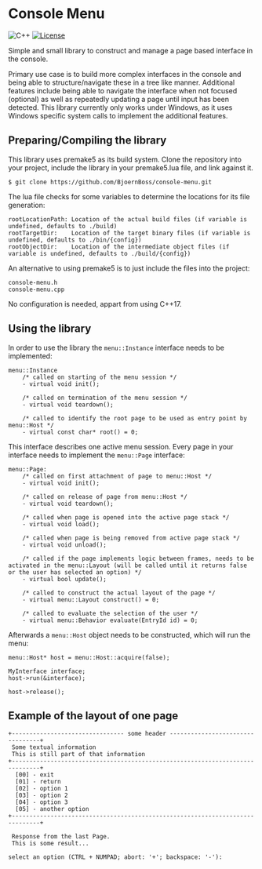 # Console Menu
![C++](https://img.shields.io/badge/language-c%2B%2B-blue?style=flat-square)
[![License](https://img.shields.io/badge/license-BSD--3--Clause-brightgreen?style=flat-square)](LICENSE.txt)

Simple and small library to construct and manage a page based interface in the console.

Primary use case is to build more complex interfaces in the console and being able to structure/navigate these in a tree like manner.  Additional features include being able to navigate the interface when not focused (optional) as well as repeatedly updating a page until input has been detected. This library currently only works under Windows, as it uses Windows specific system calls to implement the additional features. 

## Preparing/Compiling the library
This library uses premake5 as its build system. Clone the repository into your project, include the library in your premake5.lua file, and link against it. 

    $ git clone https://github.com/BjoernBoss/console-menu.git

The lua file checks for some variables to determine the locations for its file generation:

    rootLocationPath: Location of the actual build files (if variable is undefined, defaults to ./build)
    rootTargetDir:    Location of the target binary files (if variable is undefined, defaults to ./bin/{config})
    rootObjectDir:    Location of the intermediate object files (if variable is undefined, defaults to ./build/{config})

An alternative to using premake5 is to just include the files into the project:

    console-menu.h
    console-menu.cpp

No configuration is needed, appart from using C++17.

## Using the library
In order to use the library the `menu::Instance` interface needs to be implemented:

    menu::Instance
        /* called on starting of the menu session */
        - virtual void init();

        /* called on termination of the menu session */
        - virtual void teardown();

        /* called to identify the root page to be used as entry point by menu::Host */
        - virtual const char* root() = 0;

This interface describes one active menu session.
Every page in your interface needs to implement the `menu::Page` interface:

    menu::Page:
        /* called on first attachment of page to menu::Host */
        - virtual void init();

        /* called on release of page from menu::Host */
        - virtual void teardown();

        /* called when page is opened into the active page stack */
        - virtual void load();

        /* called when page is being removed from active page stack */
        - virtual void unload();

        /* called if the page implements logic between frames, needs to be activated in the menu::Layout (will be called until it returns false or the user has selected an option) */
        - virtual bool update();

        /* called to construct the actual layout of the page */
        - virtual menu::Layout construct() = 0;

        /* called to evaluate the selection of the user */
        - virtual menu::Behavior evaluate(EntryId id) = 0;

Afterwards a `menu::Host` object needs to be constructed, which will run the menu:

    menu::Host* host = menu::Host::acquire(false);

    MyInterface interface;
    host->run(&interface);

    host->release();

## Example of the layout of one page
    +-------------------------------- some header ---------------------------------+
     Some textual information
     This is still part of that information
    +------------------------------------------------------------------------------+
      [00] - exit
      [01] - return
      [02] - option 1
      [03] - option 2
      [04] - option 3
      [05] - another option
    +------------------------------------------------------------------------------+

     Response from the last Page.
     This is some result...
    
    select an option (CTRL + NUMPAD; abort: '+'; backspace: '-'):